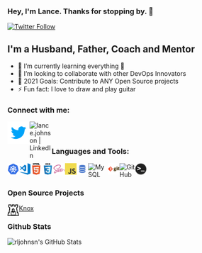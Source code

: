 ### Hey, I'm Lance. Thanks for stopping by. 👋

[![Twitter Follow](https://img.shields.io/twitter/follow/johnsonrl?color=1DA1F2&logo=twitter&style=for-the-badge)](https://twitter.com/intent/follow?original_referer=https%3A%2F%2Fgithub.com%2Frljohnsn&screen_name=johnsonrl)

## I'm a Husband, Father, Coach and Mentor

- 🌱 I’m currently learning everything 🤣
- 👯 I’m looking to collaborate with other DevOps Innovators
- 🥅 2021 Goals: Contribute to ANY Open Source projects
- ⚡ Fun fact: I love to draw and play guitar

### Connect with me:

[<img align="left" alt="johnsonrl | Twitter" width="50px" src="https://raw.githubusercontent.com/github/explore/80688e429a7d4ef2fca1e82350fe8e3517d3494d/topics/twitter/twitter.png" />][twitter]
[<img align="left" alt="lance.johnson | LinkedIn" width="50px" src="https://avatars.githubusercontent.com/u/357098?s=200&v=4" />][linkedin]

<br />
<br />

### Languages and Tools:

[<img align="left" alt="Kubernetes" width="26px" src="https://raw.githubusercontent.com/github/explore/80688e429a7d4ef2fca1e82350fe8e3517d3494d/topics/kubernetes/kubernetes.png" />][kubernetes]
[<img align="left" alt="Visual Studio Code" width="26px" src="https://raw.githubusercontent.com/github/explore/80688e429a7d4ef2fca1e82350fe8e3517d3494d/topics/visual-studio-code/visual-studio-code.png" />][vscode]
[<img align="left" alt="HTML5" width="26px" src="https://raw.githubusercontent.com/github/explore/80688e429a7d4ef2fca1e82350fe8e3517d3494d/topics/html/html.png" />][html5]
[<img align="left" alt="CSS3" width="26px" src="https://raw.githubusercontent.com/github/explore/80688e429a7d4ef2fca1e82350fe8e3517d3494d/topics/css/css.png" />][css]
[<img align="left" alt="Sass" width="26px" src="https://raw.githubusercontent.com/github/explore/80688e429a7d4ef2fca1e82350fe8e3517d3494d/topics/sass/sass.png" />][saas]
[<img align="left" alt="JavaScript" width="26px" src="https://raw.githubusercontent.com/github/explore/80688e429a7d4ef2fca1e82350fe8e3517d3494d/topics/javascript/javascript.png" />][javascript]
[<img align="left" alt="SQL" width="26px" src="https://raw.githubusercontent.com/github/explore/80688e429a7d4ef2fca1e82350fe8e3517d3494d/topics/sql/sql.png" />][sql]
[<img align="left" alt="MySQL" width="45px" src="https://download.logo.wine/logo/MySQL/MySQL-Logo.wine.png" />][mysql]
[<img align="left" alt="Git" width="26px" src="https://raw.githubusercontent.com/github/explore/80688e429a7d4ef2fca1e82350fe8e3517d3494d/topics/git/git.png" />][git]
[<img align="left" alt="GitHub" width="35px" src="https://github.githubassets.com/images/modules/logos_page/Octocat.png" />][github]
[<img align="left" alt="Terminal" width="26px" src="https://raw.githubusercontent.com/github/explore/80688e429a7d4ef2fca1e82350fe8e3517d3494d/topics/terminal/terminal.png" />][bash]

<br />
<br />

### Open Source Projects

<img align="left" alt="Knox" width="26px" src="https://raw.githubusercontent.com/8x8/knox/ef696faf88b21dde4357bfc44b74b1727430d294/knox-icon.png"/>[Knox][knox]

### Github Stats
<img align="left" alt="rljohnsn's GitHub Stats" src="https://github-readme-stats.vercel.app/api?username=rljohnsn&show_icons=true&hide_border=true&count_private=true&theme=dark"/> 


[twitter]: https://twitter.com/johnsonrl
[linkedin]: https://linkedin.com/in/lancejohnsn
[kubernetes]: https://github.com/topics/kubernetes
[bash]: https://github.com/topics/bash
[git]: https://onlywei.github.io/explain-git-with-d3/
[github]: https://docs.github.com/en
[vscode]: https://github.com/topics/visual-studio-code
[sql]: https://github.com/topics/sql
[mysql]: https://github.com/topics/mysql
[javascript]: https://github.com/topics/javascript
[saas]: https://github.com/topics/saas
[css]: https://github.com/topics/css
[html5]: https://github.com/topics/html5
[python]: https://github.com/topics/python
[knox]: https://github.com/8x8/knox
<!--
**rljohnsn/rljohnsn** is a ✨ _special_ ✨ repository because its `README.md` (this file) appears on your GitHub profile.

Here are some ideas to get you started:

- 🔭 I’m currently working on ...
- 🌱 I’m currently learning ...
- 👯 I’m looking to collaborate on ...
- 🤔 I’m looking for help with ...
- 💬 Ask me about ...
- 📫 How to reach me: ...
- 😄 Pronouns: ...
- ⚡ Fun fact: ...
-->
